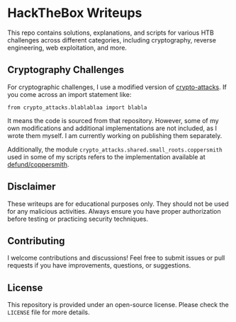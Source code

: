 # HackTheBox Writeups

This repo contains solutions, explanations, and scripts for various HTB challenges across different categories, including cryptography, reverse engineering, web exploitation, and more.

## Cryptography Challenges

For cryptographic challenges, I use a modified version of [crypto-attacks](https://github.com/jvdsn/crypto-attacks/). If you come across an import statement like:

```
from crypto_attacks.blablablaa import blabla
```

It means the code is sourced from that repository. However, some of my own modifications and additional implementations are not included, as I wrote them myself. I am currently working on publishing them separately.

Additionally, the module `crypto_attacks.shared.small_roots.coppersmith` used in some of my scripts refers to the implementation available at [defund/coppersmith](https://github.com/defund/coppersmith).

## Disclaimer

These writeups are for educational purposes only. They should not be used for any malicious activities. Always ensure you have proper authorization before testing or practicing security techniques.

## Contributing

I welcome contributions and discussions! Feel free to submit issues or pull requests if you have improvements, questions, or suggestions.

## License

This repository is provided under an open-source license. Please check the `LICENSE` file for more details.
